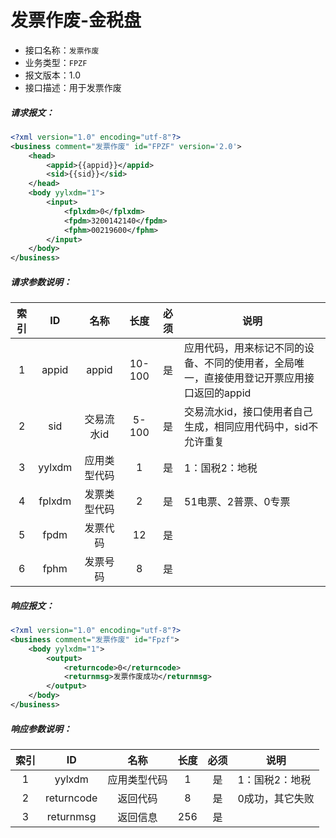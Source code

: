 # 发票作废-金税盘

- 接口名称：`发票作废`
- 业务类型：`FPZF`
- 报文版本：1.0
- 接口描述：用于发票作废

##### 请求报文：

```xml
<?xml version="1.0" encoding="utf-8"?>
<business comment="发票作废" id="FPZF" version='2.0'>
    <head>
        <appid>{{appid}}</appid>
        <sid>{{sid}}</sid>
    </head>
    <body yylxdm="1">
        <input>
            <fplxdm>0</fplxdm>
            <fpdm>3200142140</fpdm>
            <fphm>00219600</fphm>
        </input>
    </body>
</business>
```

##### 请求参数说明：

| 索引 |   ID   |     名称     |  长度  | 必须 | 说明                                                         |
| :--: | :----: | :----------: | :----: | :--: | ------------------------------------------------------------ |
|  1   | appid  |    appid     | 10-100 |  是  | 应用代码，用来标记不同的设备、不同的使用者，全局唯一，直接使用登记开票应用接口返回的appid |
|  2   |  sid   |  交易流水id  | 5-100  |  是  | 交易流水id，接口使用者自己生成，相同应用代码中，sid不允许重复 |
|  3   | yylxdm | 应用类型代码 |   1    |  是  | 1：国税2：地税                                               |
|  4   | fplxdm | 发票类型代码 |   2    |  是  | 51电票、2普票、0专票                                         |
|  5   |  fpdm  |   发票代码   |   12   |  是  |                                                              |
|  6   |  fphm  |   发票号码   |   8    |  是  |                                                              |

##### 响应报文：

```xml
<?xml version="1.0" encoding="utf-8"?>
<business comment="发票作废" id="Fpzf">
    <body yylxdm="1">
        <output>
            <returncode>0</returncode>
            <returnmsg>发票作废成功</returnmsg>
        </output>
    </body>
</business>
```

##### 响应参数说明：    

| 索引 |     ID     |     名称     | 长度 | 必须 | 说明            |
| :--: | :--------: | :----------: | :--: | :--: | --------------- |
|  1   |   yylxdm   | 应用类型代码 |  1   |  是  | 1：国税2：地税  |
|  2   | returncode |   返回代码   |  8   |  是  | 0成功，其它失败 |
|  3   | returnmsg  |   返回信息   | 256  |  是  |                 |